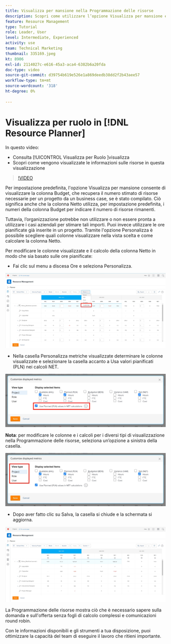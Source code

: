 ```yaml
---
title: Visualizza per mansione nella Programmazione delle risorse
description: Scopri come utilizzare l’opzione Visualizza per mansione e come vengono visualizzate le informazioni sulle risorse in questa visualizzazione.
feature: Resource Management
type: Tutorial
role: Leader, User
level: Intermediate, Experienced
activity: use
team: Technical Marketing
thumbnail: 335169.jpeg
kt: 8906
exl-id: 2114027c-e616-45a3-aca4-6382b6a20fda
doc-type: video
source-git-commit: d39754b619e526e1a869deedb38dd2f2b43aee57
workflow-type: tm+mt
source-wordcount: '318'
ht-degree: 0%

---
```


# Visualizza per ruolo in [!DNL Resource Planner]

In questo video:

* Consulta [!UICONTROL Visualizza per Ruolo ]visualizza
* Scopri come vengono visualizzate le informazioni sulle risorse in questa visualizzazione


>[!VIDEO](https://video.tv.adobe.com/v/335169/?quality=12)

Per impostazione predefinita, l&#39;opzione Visualizza per mansione consente di visualizzare la colonna Budget, che recupera il numero stimato di risorse necessarie per un progetto da un business case, se è stato compilato. Ciò significa anche che la colonna Netto utilizza, per impostazione predefinita, i numeri della colonna Budget per indicare il numero di risorse rimanenti.

Tuttavia, l’organizzazione potrebbe non utilizzare o non essere pronta a utilizzare i casi aziendali per stimare tali importi. Puoi invece utilizzare le ore pianificate già inserite in un progetto. Tramite l&#39;opzione Personalizza è possibile scegliere quali colonne visualizzare nella vista scelta e come calcolare la colonna Netto.

Per modificare le colonne visualizzate e il calcolo della colonna Netto in modo che sia basato sulle ore pianificate:

* Fai clic sul menu a discesa Ore e seleziona Personalizza.

![Opzione Personalizza nel menu a discesa](assets/NetHours01.png)

* Nella casella Personalizza metriche visualizzate determinare le colonne visualizzate e selezionare la casella accanto a Usa valori pianificati (PLN) nei calcoli NET.

![Usa valori pianificati nell&#39;opzione Calcoli NETTI](assets/NetHours02.png)

**Nota**: per modificare le colonne e i calcoli per i diversi tipi di visualizzazione nella Programmazione delle risorse, seleziona un’opzione a sinistra della casella.

![Opzioni tipo di visualizzazione](assets/NetHours03.jpg)

* Dopo aver fatto clic su Salva, la casella si chiude e la schermata si aggiorna.

![Strumento Pianificazione risorse](assets/NetHours04.jpg)

La Programmazione delle risorse mostra ciò che è necessario sapere sulla domanda e sull&#39;offerta senza fogli di calcolo complessi e comunicazioni round robin.

Con le informazioni disponibili e gli strumenti a tua disposizione, puoi ottimizzare la capacità del team di eseguire il lavoro che ritieni importante.
